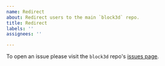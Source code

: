 ```yaml
---
name: Redirect
about: Redirect users to the main `block3d` repo.
title: Redirect
labels: ''
assignees: ''

---
```


To open an issue please visit the `block3d` repo's [issues page](https://github.com/RohanNero/block3d/issues).
